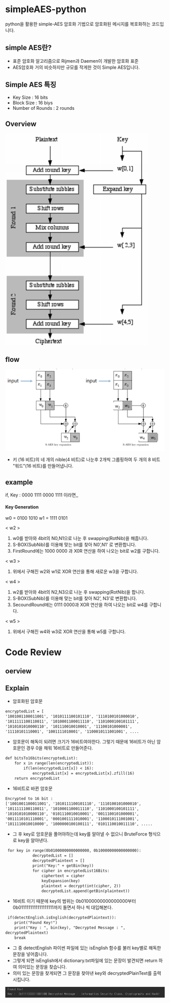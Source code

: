 # simpleAES-python

python을 활용한 simple-AES 암호화 기법으로 암호화된 메시지를 복호화하는 코드입니다.

## simple AES란?
- 표준 암호화 알고리즘으로 Rijmen과 Daemen이 개발한 암호화 표준
- AES암호화 거의 비슷하지만 규모를 작게한 것이 Simple AES입니다.

## Simple AES 특징
- Key Size : 16 bits
- Block Size : 16 biys
- Number of Rounds : 2 rounds

## Overview
![overview](./image/simpleAES_Overview.png)

##  flow
![keyexpansion](./image/keyExpansion.png)
- 키 (16 비트)의 네 개의 nible(4 비트)로 나눈후 2개씩 그룹핑하여 두 개의 8 비트 "워드"(16 비트)를 만들어냅니다.

## example
if, Key : 0000 1111 0000 1111 이라면,,

####  Key Generation
w0 = 0100 1010
w1 = 1111 0101

< w2 >
1) w0를 받아와 4bit의 N0,N1으로 나눈 후 swapping(RotNib)을 해줍니다.
2) S-BOX(SubNib)를 이용해 맞는 bit를 찾아 N0’,N1’ 로 변환합니다.
3) FirstRound에는 1000 0000 과 X0R 연산을 하여 나오는 bit로 w2를 구합니다.

< w3 >
1) 위에서 구해진 w2와 w1로 XOR 연산을 통해 새로운 w3을 구합니다.

< w4 >
1) w2를 받아와 4bit의 N2,N3으로 나눈 후 swapping(RotNib)을 합니다.
2) S-BOX(SubNib)를 이용해 맞는 bit를 찾아 N2’, N3’로 변환합니다.
3) SecoundRound에는 0111 0000과 XOR 연산을 하여 나오는 bit로 w4를 구합니다.

< w5 >
1) 위에서 구해진 w4와 w3로 XOR 연산을 통해 w5를 구합니다.

# Code Review
## oerview

## Explain
- 암호화된 암호문
~~~
encryptedList = [
'1001001100011001', '1010111100101110', '1110100101000010', 
'1011111100110011', '1010001100011110', '1101000100101111', 
'1010101010000110', '101110010010001', '11100101000001', 
'11110101110001', '1001111010001', '1100010111001001', ....
~~~

- 암호문이 해독이 되려면 크기가 16비트여야한다. 
그렇기 때문에 16비트가 아닌 암호문인 경우 0을 채워 16비트로 만들어준다.

~~~
def bitsTo16bits(encryptedList):
    for x in range(len(encryptedList)):
        if(len(encryptedList[x]) < 16):
            encryptedList[x] = encryptedList[x].zfill(16)
    return encryptedList
~~~
- 16비트로 바뀐 암호문
~~~
Encrypted to 16 bit :
['1001001100011001', '1010111100101110', '1110100101000010', 
'1011111100110011', '1010001100011110', '1101000100101111', 
'1010101010000110', '0101110010010001', '0011100101000001', 
'0011110101110001', '0001001111010001', '1100010111001001', 
'1011110010010000', '1000000100100111', '0101110010011110', .....
~~~

- 그 후 key로 암호문을 풀어야하는데 key를 알아낼 수 없으니 BruteForce 형식으로 key을 알아낸다.
~~~
 for key in range(0b01000000000000000, 0b10000000000000000):
            decryptedList = []
            decryptedPlaintext = []
            print("Key:" + getBin(key))
            for cipher in encryptedList16Bits:
                ciphertext = cipher
                keyExpansion(key)
                plaintext = decrypt(int(cipher, 2))
                decryptedList.append(getBin(plaintext))
~~~
- 16비트 이기 때문에 key의 범위는 0b01000000000000000부터 0b0111111111111111111까지 돌면서 하나 씩 대입해본다.

~~~
 if(detectEnglish.isEnglish(decryptedPlaintext)):
    print("Found Key!")
    print("Key : ", bin(key), "Decrypted Message : ", decryptedPlaintext)
    break
~~~
- 그 중 detectEnglish 파이썬 파일에 있는 isEnglish 함수를 불러 key별로 해독한 문장을 넣어줍니다.
- 그렇게 되면 isEnglish에서 dictionary.txt파일에 있는 문장이 발견되면 return 하여 의미있는 문장을 찾습니다.
- 의미 있는 문장을 찾게되면 그 문장을 찾아낸 key와 decryptedPlainText를 출력시킵니다.

![foundKey](./image/FoundKey.png)
